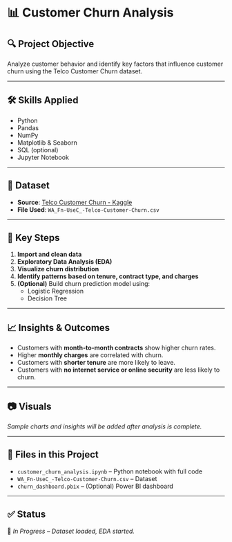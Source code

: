 # 📊 Customer Churn Analysis

## 🔍 Project Objective
Analyze customer behavior and identify key factors that influence customer churn using the Telco Customer Churn dataset.

---

## 🛠️ Skills Applied
- Python
- Pandas
- NumPy
- Matplotlib & Seaborn
- SQL (optional)
- Jupyter Notebook

---

## 📁 Dataset
- **Source**: [Telco Customer Churn - Kaggle](https://www.kaggle.com/datasets/blastchar/telco-customer-churn)
- **File Used**: `WA_Fn-UseC_-Telco-Customer-Churn.csv`

---

## 📌 Key Steps
1. **Import and clean data**
2. **Exploratory Data Analysis (EDA)**
3. **Visualize churn distribution**
4. **Identify patterns based on tenure, contract type, and charges**
5. **(Optional)** Build churn prediction model using:
   - Logistic Regression
   - Decision Tree

---

## 📈 Insights & Outcomes
- Customers with **month-to-month contracts** show higher churn rates.
- Higher **monthly charges** are correlated with churn.
- Customers with **shorter tenure** are more likely to leave.
- Customers with **no internet service or online security** are less likely to churn.

---

## 📷 Visuals
_Sample charts and insights will be added after analysis is complete._

---

## 📂 Files in this Project
- `customer_churn_analysis.ipynb` – Python notebook with full code
- `WA_Fn-UseC_-Telco-Customer-Churn.csv` – Dataset
- `churn_dashboard.pbix` – (Optional) Power BI dashboard

---

## ✅ Status
📌 _In Progress – Dataset loaded, EDA started._
